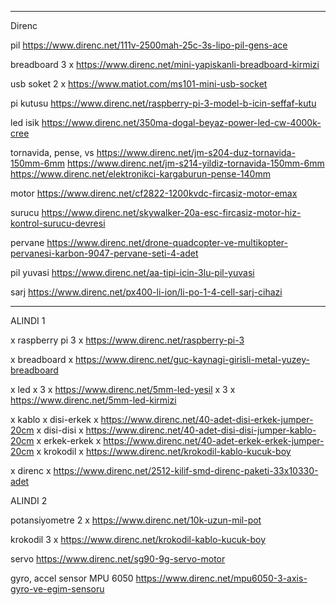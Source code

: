 
---------------------------------------------------------------------

Direnc

pil
https://www.direnc.net/111v-2500mah-25c-3s-lipo-pil-gens-ace

breadboard
3 x https://www.direnc.net/mini-yapiskanli-breadboard-kirmizi

usb soket
2 x https://www.matiot.com/ms101-mini-usb-socket

pi kutusu
https://www.direnc.net/raspberry-pi-3-model-b-icin-seffaf-kutu

led isik
https://www.direnc.net/350ma-dogal-beyaz-power-led-cw-4000k-cree

tornavida, pense, vs
https://www.direnc.net/jm-s204-duz-tornavida-150mm-6mm
https://www.direnc.net/jm-s214-yildiz-tornavida-150mm-6mm
https://www.direnc.net/elektronikci-kargaburun-pense-140mm

motor
https://www.direnc.net/cf2822-1200kvdc-fircasiz-motor-emax

surucu
https://www.direnc.net/skywalker-20a-esc-fircasiz-motor-hiz-kontrol-surucu-devresi

pervane
https://www.direnc.net/drone-quadcopter-ve-multikopter-pervanesi-karbon-9047-pervane-seti-4-adet

pil yuvasi
https://www.direnc.net/aa-tipi-icin-3lu-pil-yuvasi

sarj
https://www.direnc.net/px400-li-ion/li-po-1-4-cell-sarj-cihazi


------------------------------------------------------------------------

ALINDI 1

x raspberry pi 3
x https://www.direnc.net/raspberry-pi-3

x breadboard
x https://www.direnc.net/guc-kaynagi-girisli-metal-yuzey-breadboard

x led
x 3 x https://www.direnc.net/5mm-led-yesil
x 3 x https://www.direnc.net/5mm-led-kirmizi

x kablo
x disi-erkek
x https://www.direnc.net/40-adet-disi-erkek-jumper-20cm
x disi-disi
x https://www.direnc.net/40-adet-disi-disi-jumper-kablo-20cm
x erkek-erkek
x https://www.direnc.net/40-adet-erkek-erkek-jumper-20cm
x krokodil
x https://www.direnc.net/krokodil-kablo-kucuk-boy

x direnc
x https://www.direnc.net/2512-kilif-smd-direnc-paketi-33x10330-adet

ALINDI 2

potansiyometre
2 x https://www.direnc.net/10k-uzun-mil-pot

krokodil
3 x https://www.direnc.net/krokodil-kablo-kucuk-boy

servo
https://www.direnc.net/sg90-9g-servo-motor

gyro, accel sensor
MPU 6050
https://www.direnc.net/mpu6050-3-axis-gyro-ve-egim-sensoru


